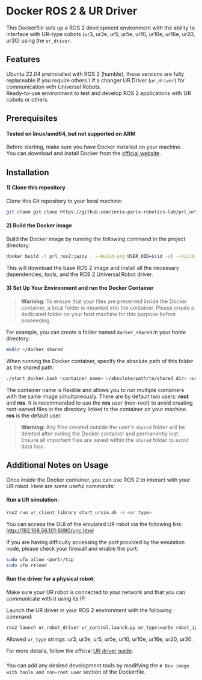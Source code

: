 
# Docker ROS 2 & UR Driver

This Dockerfile sets up a ROS 2 development environment with the ability to interface with UR-type cobots (ur3, ur3e, ur5, ur5e, ur10, ur10e, ur16e, ur20, ur30) using the `ur_driver`.

## Features

Ubuntu 22.04 preinstalled with ROS 2 (humble), these versions are fully replaceable if you require others.\ # a changer 
UR Driver (`ur_driver`) for communication with Universal Robots.\
Ready-to-use environment to test and develop ROS 2 applications with UR cobots or others.

## Prerequisites

#### Tested on linux/amd64, but not supported on ARM

Before starting, make sure you have Docker installed on your machine.\
You can download and install Docker from the [official website](https://docs.docker.com/engine/install/).

## Installation

#### 1) Clone this repository
Clone this Git repository to your local machine:
```bash
git clone git clone https://github.com/inria-paris-robotics-lab/prl_ur5_ros2.git
```

#### 2) Build the Docker image

Build the Docker image by running the following command in the project directory:
```bash
docker build -t prl_ros2:jazzy . --build-arg USER_UID=$(id -u) --build-arg USER_GID=$(id -g)
```
This will download the base ROS 2 image and install all the necessary dependencies, tools, and the ROS 2 Universal Robot driver.

#### 3) Set Up Your Environment and run the Docker Container

> **Warning:** To ensure that your files are preserved inside the Docker container, a local folder is mounted into the container. Please create a dedicated folder on your host machine for this purpose before proceeding.

For example, you can create a folder named `docker_shared` in your home directory:
```bash
mkdir ~/docker_shared
```

When running the Docker container, specify the absolute path of this folder as the shared path:
```bash
./start_docker.bash <container_name> </absolute/path/to/shared_dir> <user(optional)>
```
The container name is flexible and allows you to run multiple containers with the same image simultaneously.
There are by default two users: **root** and **ros**. It is recommended to use the **ros** user (non-root) to avoid creating root-owned files in the directory linked to the container on your machine.\
**ros** is the default user.

> **Warning:** Any files created outside the user's `shared` folder will be deleted after exiting the Docker container and permanently lost. Ensure all important files are saved within the `shared` folder to avoid data loss.

## Additional Notes on Usage 
Once inside the Docker container, you can use ROS 2 to interact with your UR robot. Here are some useful commands:

#### Run a UR simulation:
```bash
ros2 run ur_client_library start_ursim.sh -m <ur_type>
```
You can access the GUI of the emulated UR robot via the following link: http://192.168.56.101:6080/vnc.html

If you are having difficulty accessing the port provided by the emulation node, please check your firewall and enable the port:
```bash
sudo ufw allow <port>/tcp
sudo ufw reload
```

#### Run the driver for a physical robot:

Make sure your UR robot is connected to your network and that you can communicate with it using its IP.

Launch the UR driver in your ROS 2 environment with the following command:
```bash
ros2 launch ur_robot_driver ur_control.launch.py ur_type:=ur5e robot_ip:=192.168.56.101
```
Allowed `ur_type` strings: ur3, ur3e, ur5, ur5e, ur10, ur10e, ur16e, ur20, ur30.

For more details, follow the official [UR driver guide](https://docs.universal-robots.com/Universal_Robots_ROS2_Documentation/index.html).

###
You can add any desired development tools by modifying the `# Dev image with tools and non-root user` section of the Dockerfile.
###
